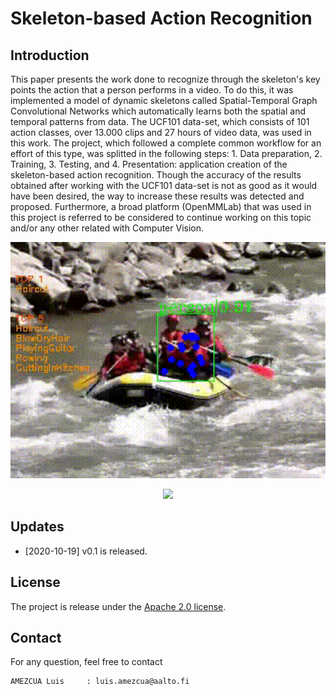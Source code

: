# Skeleton-based Action Recognition

## Introduction

This paper presents the work done to recognize through the skeleton's key points the action that a person performs in a video. To do this, it was implemented a model of dynamic skeletons called Spatial-Temporal Graph Convolutional Networks which automatically learns both the spatial and temporal patterns from data. The UCF101 data-set, which consists of 101 action classes, over 13.000 clips and 27 hours of video data, was used in this work. The project, which followed a complete common workflow for an effort of this type, was splitted in the following steps: 1. Data preparation, 2. Training, 3. Testing, and 4. Presentation: application creation of the skeleton-based action recognition. Though the accuracy of the results obtained after working with the UCF101 data-set is not as good as it would have been desired, the way to increase these results was detected and proposed. Furthermore, a broad platform (OpenMMLab) that was used in this project is referred to be considered to continue working on this topic and/or any other related with Computer Vision.

<p align="center">
    <img src="demo/recognition/v_Rafting_g06_c04.gif", width="700">
</p>

<p align="center">
    <img src="demo/recognition/v_PoleVault_g04_c01_2.gif", width="700">
</p>

## Updates
- [2020-10-19] v0.1 is released.

## License
The project is release under the [Apache 2.0 license](./LICENSE).

## Contact
For any question, feel free to contact
```
AMEZCUA Luis     : luis.amezcua@aalto.fi
```

